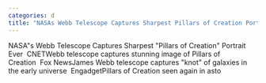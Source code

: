 ```yaml
---
categories: d
title: "NASAs Webb Telescope Captures Sharpest Pillars of Creation Portrait Ever  CNET"
---
```

NASA"s Webb Telescope Captures Sharpest "Pillars of Creation" Portrait Ever&nbsp;&nbsp;CNETWebb telescope captures stunning image of Pillars of Creation&nbsp;&nbsp;Fox NewsJames Webb telescope captures "knot" of galaxies in the early universe&nbsp;&nbsp;EngadgetPillars of Creation seen again in asto